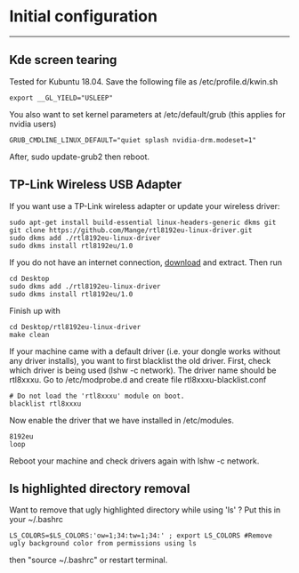 # Initial configuration

---

## Kde screen tearing
Tested for Kubuntu 18.04. Save the following file as /etc/profile.d/kwin.sh

	export __GL_YIELD="USLEEP"

You also want to set kernel parameters at /etc/default/grub (this applies for nvidia users)

	GRUB_CMDLINE_LINUX_DEFAULT="quiet splash nvidia-drm.modeset=1"

After, sudo update-grub2 then reboot. 

## TP-Link Wireless USB Adapter
If you want use a TP-Link wireless adapter or update your wireless driver:

	sudo apt-get install build-essential linux-headers-generic dkms git
	git clone https://github.com/Mange/rtl8192eu-linux-driver.git
	sudo dkms add ./rtl8192eu-linux-driver
	sudo dkms install rtl8192eu/1.0

If you do not have an internet connection, [download](https://github.com/Mange/rtl8192eu-linux-driver/archive/master.zip) and extract. Then run

	cd Desktop
	sudo dkms add ./rtl8192eu-linux-driver
	sudo dkms install rtl8192eu/1.0

Finish up with

	cd Desktop/rtl8192eu-linux-driver
	make clean

If your machine came with a default driver (i.e. your dongle works without any driver installs), you want to first blacklist the old driver. First, check which driver is being used (lshw -c network). The driver name should be rtl8xxxu. Go to /etc/modprobe.d and create file rtl8xxxu-blacklist.conf
	
	# Do not load the 'rtl8xxxu' module on boot.
	blacklist rtl8xxxu

Now enable the driver that we have installed in /etc/modules. 

	8192eu
	loop

Reboot your machine and check drivers again with lshw -c network.

## ls highlighted directory removal
Want to remove that ugly highlighted directory while using 'ls' ? Put this in your ~/.bashrc

	LS_COLORS=$LS_COLORS:'ow=1;34:tw=1;34:' ; export LS_COLORS #Remove ugly background color from permissions using ls

then "source ~/.bashrc" or restart terminal.
